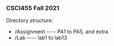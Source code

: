 ### CSCI455 Fall 2021  
Directory structure:  
- /Assignment ---- PA1 to PA5, and extra  
- /Lab ---- lab1 to lab13
